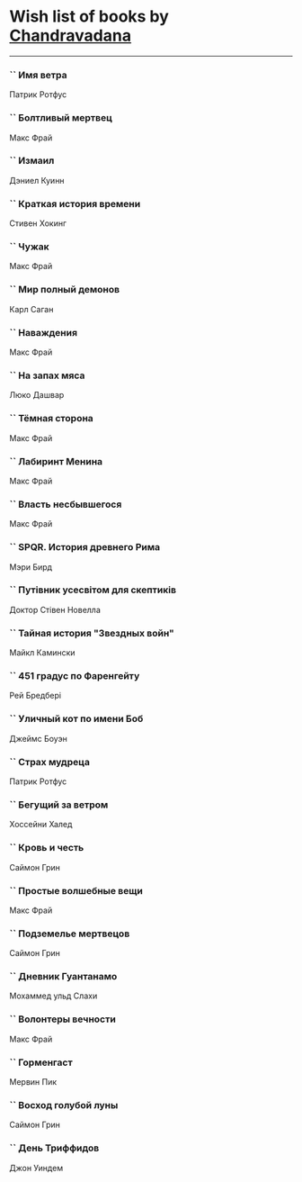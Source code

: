 # Wish list of books by [Chandravadana](https://plus.google.com/105866022348292919948)
---

### `` Имя ветра
Патрик Ротфус

### `` Болтливый мертвец
Макс Фрай

### `` Измаил
Дэниел Куинн

### `` Краткая история времени
Стивен Хокинг

### `` Чужак
Макс Фрай

### `` Мир полный демонов
Карл Саган

### `` Наваждения
Макс Фрай

### `` На запах мяса
Люко Дашвар

### `` Тёмная сторона
Макс Фрай

### `` Лабиринт Менина
Макс Фрай

### `` Власть несбывшегося
Макс Фрай

### `` SPQR. История древнего Рима
Мэри Бирд

### `` Путівник усесвітом для скептиків
Доктор Стівен Новелла

### `` Тайная история "Звездных войн"
Майкл Камински

### `` 451 градус по Фаренгейту
Рей Бредбері

### `` Уличный кот по имени Боб
Джеймс Боуэн

### `` Страх мудреца
Патрик Ротфус

### `` Бегущий за ветром
Хоссейни Халед

### `` Кровь и честь
Саймон Грин

### `` Простые волшебные вещи
Макс Фрай

### `` Подземелье мертвецов
Саймон Грин

### `` Дневник Гуантанамо
Мохаммед ульд Слахи

### `` Волонтеры вечности
Макс Фрай

### `` Горменгаст
Мервин Пик

### `` Восход голубой луны
Саймон Грин

### `` День Триффидов
Джон Уиндем

